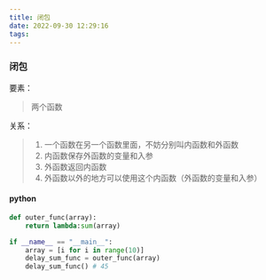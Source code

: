 ```yaml
---
title: 闭包
date: 2022-09-30 12:29:16
tags:
---
```


### 闭包

要素：

>  两个函数

关系：

> 1. 一个函数在另一个函数里面，不妨分别叫内函数和外函数
> 2. 内函数保存外函数的变量和入参
> 3. 外函数返回内函数
> 4. 外函数以外的地方可以使用这个内函数（外函数的变量和入参）



#### python

```python
def outer_func(array):
	return lambda:sum(array)

if __name__ == "__main__":
	array = [i for i in range(10)]
	delay_sum_func = outer_func(array)
    delay_sum_func() # 45

```


